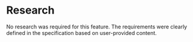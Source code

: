 # Research

No research was required for this feature. The requirements were clearly defined in the specification based on user-provided content.